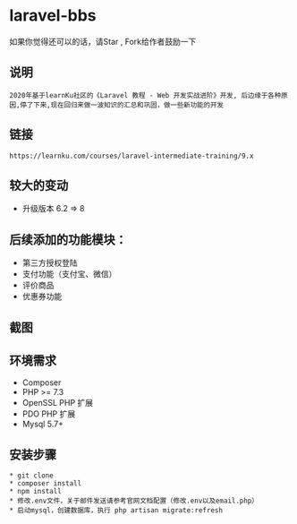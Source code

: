 # laravel-bbs
如果你觉得还可以的话，请Star , Fork给作者鼓励一下

## 说明
    2020年基于learnKu社区的《Laravel 教程 - Web 开发实战进阶》开发, 后边缘于各种原因,停了下来,现在回归来做一波知识的汇总和巩固，做一些新功能的开发

## 链接
    https://learnku.com/courses/laravel-intermediate-training/9.x

## 较大的变动
- 升级版本 6.2 => 8

## 后续添加的功能模块：
- 第三方授权登陆
- 支付功能（支付宝、微信）
- 评价商品
- 优惠券功能

## 截图

## 环境需求

* Composer
* PHP >= 7.3
* OpenSSL PHP 扩展
* PDO PHP 扩展
* Mysql 5.7+

## 安装步骤

```
* git clone
* composer install
* npm install
* 修改.env文件，关于邮件发送请参考官网文档配置（修改.env以及email.php）
* 启动mysql，创建数据库，执行 php artisan migrate:refresh
```

